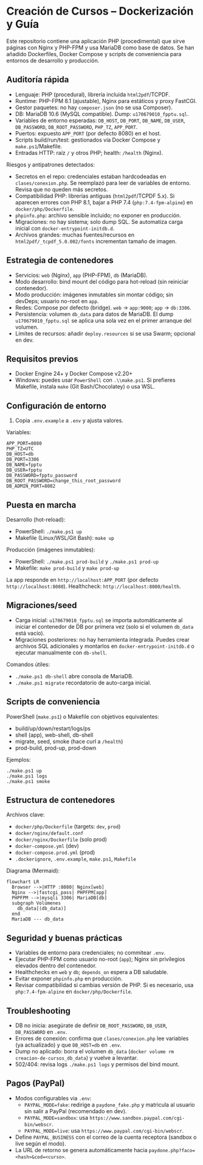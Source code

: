 # Creación de Cursos – Dockerización y Guía

Este repositorio contiene una aplicación PHP (procedimental) que sirve páginas con Nginx y PHP-FPM y usa MariaDB como base de datos. Se han añadido Dockerfiles, Docker Compose y scripts de conveniencia para entornos de desarrollo y producción.

## Auditoría rápida

- Lenguaje: PHP (procedural), librería incluida `html2pdf`/TCPDF.
- Runtime: PHP-FPM 8.1 (ajustable), Nginx para estáticos y proxy FastCGI.
- Gestor paquetes: no hay `composer.json` (no se usa Composer).
- DB: MariaDB 10.6 (MySQL compatible). Dump: `u170679010_fpptu.sql`.
- Variables de entorno esperadas: `DB_HOST`, `DB_PORT`, `DB_NAME`, `DB_USER`, `DB_PASSWORD`, `DB_ROOT_PASSWORD`, `PHP_TZ`, `APP_PORT`.
- Puertos: expuesto `APP_PORT` (por defecto 8080) en el host.
- Scripts build/run/test: gestionados vía Docker Compose y `make.ps1`/Makefile.
- Entradas HTTP: raíz `/` y otros PHP; health: `/health` (Nginx).

Riesgos y antipatrones detectados:

- Secretos en el repo: credenciales estaban hardcodeadas en `clases/conexion.php`. Se reemplazó para leer de variables de entorno. Revisa que no queden más secretos.
- Compatibilidad PHP: librerías antiguas (`html2pdf`/TCPDF 5.x). Si aparecen errores con PHP 8.1, bajar a PHP 7.4 (`php:7.4-fpm-alpine`) en `docker/php/Dockerfile`.
- `phpinfo.php`: archivo sensible incluido; no exponer en producción.
- Migraciones: no hay sistema; solo dump SQL. Se automatiza carga inicial con `docker-entrypoint-initdb.d`.
- Archivos grandes: muchas fuentes/recursos en `html2pdf/_tcpdf_5.0.002/fonts` incrementan tamaño de imagen.

## Estrategia de contenedores

- Servicios: `web` (Nginx), `app` (PHP-FPM), `db` (MariaDB).
- Modo desarrollo: bind mount del código para hot-reload (sin reiniciar contenedor).
- Modo producción: imágenes inmutables sin montar código; sin devDeps; usuario no-root en `app`.
- Redes: Compose por defecto (bridge). `web` -> `app:9000`; `app` -> `db:3306`.
- Persistencia: volumen `db_data` para datos de MariaDB. El dump `u170679010_fpptu.sql` se aplica una sola vez en el primer arranque del volumen.
- Límites de recursos: añadir `deploy.resources` si se usa Swarm; opcional en dev.

## Requisitos previos

- Docker Engine 24+ y Docker Compose v2.20+
- Windows: puedes usar `PowerShell` con `.\\make.ps1`. Si prefieres Makefile, instala `make` (Git Bash/Chocolatey) o usa WSL.

## Configuración de entorno

1. Copia `.env.example` a `.env` y ajusta valores.

Variables:

```
APP_PORT=8080
PHP_TZ=UTC
DB_HOST=db
DB_PORT=3306
DB_NAME=fpptu
DB_USER=fpptu
DB_PASSWORD=fpptu_password
DB_ROOT_PASSWORD=change_this_root_password
DB_ADMIN_PORT=8082
```

## Puesta en marcha

Desarrollo (hot-reload):

- PowerShell: `./make.ps1 up`
- Makefile (Linux/WSL/Git Bash): `make up`

Producción (imágenes inmutables):

- PowerShell: `./make.ps1 prod-build` y `./make.ps1 prod-up`
- Makefile: `make prod-build` y `make prod-up`

La app responde en `http://localhost:APP_PORT` (por defecto `http://localhost:8080`). Healthcheck: `http://localhost:8080/health`.

## Migraciones/seed

- Carga inicial: `u170679010_fpptu.sql` se importa automáticamente al iniciar el contenedor de DB por primera vez (solo si el volumen `db_data` está vacío).
- Migraciones posteriores: no hay herramienta integrada. Puedes crear archivos SQL adicionales y montarlos en `docker-entrypoint-initdb.d` o ejecutar manualmente con `db-shell`.

Comandos útiles:

- `./make.ps1 db-shell` abre consola de MariaDB.
- `./make.ps1 migrate` recordatorio de auto-carga inicial.

## Scripts de conveniencia

PowerShell (`make.ps1`) o Makefile con objetivos equivalentes:

- build/up/down/restart/logs/ps
- shell (app), web-shell, db-shell
- migrate, seed, smoke (hace curl a `/health`)
- prod-build, prod-up, prod-down

Ejemplos:

```
./make.ps1 up
./make.ps1 logs
./make.ps1 smoke
```

## Estructura de contenedores

Archivos clave:

- `docker/php/Dockerfile` (targets: `dev`, `prod`)
- `docker/nginx/default.conf`
- `docker/nginx/Dockerfile` (solo prod)
- `docker-compose.yml` (dev)
- `docker-compose.prod.yml` (prod)
- `.dockerignore`, `.env.example`, `make.ps1`, `Makefile`

Diagrama (Mermaid):

```mermaid
flowchart LR
  Browser -->|HTTP :8080| Nginx[web]
  Nginx -->|fastcgi_pass| PHPFPM[app]
  PHPFPM -->|mysqli 3306| MariaDB[db]
  subgraph Volúmenes
    db_data[(db_data)]
  end
  MariaDB --- db_data
```

## Seguridad y buenas prácticas

- Variables de entorno para credenciales; no commitear `.env`.
- Ejecutar PHP-FPM como usuario no-root (`app`); Nginx sin privilegios elevados dentro del contenedor.
- Healthchecks en `web` y `db`; `depends_on` espera a DB saludable.
- Evitar exponer `phpinfo.php` en producción.
- Revisar compatibilidad si cambias versión de PHP. Si es necesario, usa `php:7.4-fpm-alpine` en `docker/php/Dockerfile`.

## Troubleshooting

- DB no inicia: asegúrate de definir `DB_ROOT_PASSWORD`, `DB_USER`, `DB_PASSWORD` en `.env`.
- Errores de conexión: confirma que `clases/conexion.php` lee variables (ya actualizado) y que `DB_HOST=db` en `.env`.
- Dump no aplicado: borra el volumen `db_data` (`docker volume rm creacion-de-cursos_db_data`) y vuelve a levantar.
- 502/404: revisa logs `./make.ps1 logs` y permisos del bind mount.

## Pagos (PayPal)

- Modos configurables via `.env`:
  - `PAYPAL_MODE=fake`: redirige a `paydone_fake.php` y matricula al usuario sin salir a PayPal (recomendado en dev).
  - `PAYPAL_MODE=sandbox`: usa `https://www.sandbox.paypal.com/cgi-bin/webscr`.
  - `PAYPAL_MODE=live`: usa `https://www.paypal.com/cgi-bin/webscr`.
- Define `PAYPAL_BUSINESS` con el correo de la cuenta receptora (sandbox o live según el modo).
- La URL de retorno se genera automáticamente hacia `paydone.php?faco=<hash>&cod=<curso>`.
